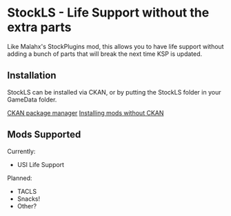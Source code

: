 # StockLS - Life Support without the extra parts

Like Malahx's StockPlugins mod, this allows you to have life support without
adding a bunch of parts that will break the next time KSP is updated.

## Installation

StockLS can be installed via CKAN, or by putting the StockLS folder in your
GameData folder.

[CKAN package manager](http://forum.kerbalspaceprogram.com/threads/100067-The-Comprehensive-Kerbal-Archive-Network-(CKAN)-Package-Manager-v1-14-3-27-Sep-2015)
[Installing mods without CKAN](http://wiki.kerbalspaceprogram.com/wiki/Tutorial:Installing_Addons)

## Mods Supported

Currently:

* USI Life Support

Planned:

* TACLS
* Snacks!
* Other?